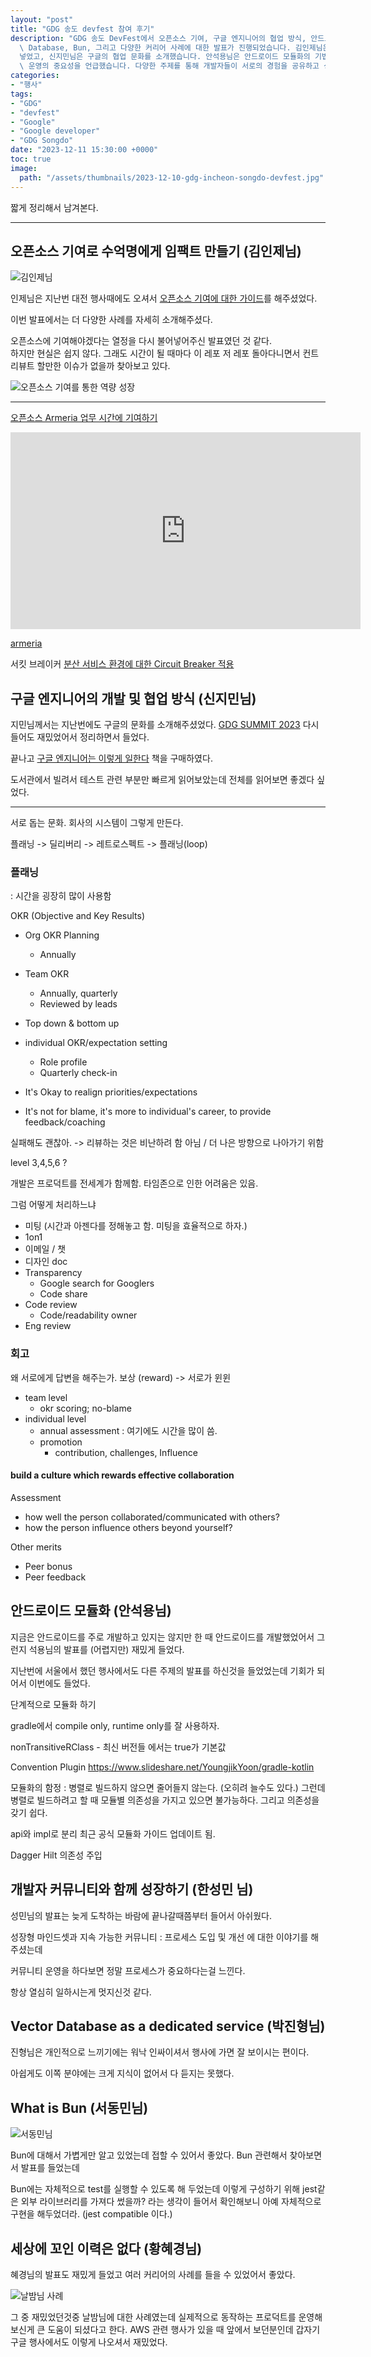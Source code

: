 ```yaml
---
layout: "post"
title: "GDG 송도 devfest 참여 후기"
description: "GDG 송도 DevFest에서 오픈소스 기여, 구글 엔지니어의 협업 방식, 안드로이드 모듈화, 개발자 커뮤니티 성장, Vector\
  \ Database, Bun, 그리고 다양한 커리어 사례에 대한 발표가 진행되었습니다. 김인제님은 오픈소스 기여의 중요성을 강조하며 열정을 불어\
  넣었고, 신지민님은 구글의 협업 문화를 소개했습니다. 안석용님은 안드로이드 모듈화의 기법을 설명하였으며, 한성민님은 성장형 마인드셋과 커뮤니티\
  \ 운영의 중요성을 언급했습니다. 다양한 주제를 통해 개발자들이 서로의 경험을 공유하고 성장할 수 있는 기회를 제공한 행사였습니다."
categories:
- "행사"
tags:
- "GDG"
- "devfest"
- "Google"
- "Google developer"
- "GDG Songdo"
date: "2023-12-11 15:30:00 +0000"
toc: true
image:
  path: "/assets/thumbnails/2023-12-10-gdg-incheon-songdo-devfest.jpg"
---
```


짧게 정리해서 남겨본다.

---

## 오픈소스 기여로 수억명에게 임팩트 만들기 (김인제님)

![김인제님](/assets//images/2023-12-10-gdg-incheon-songdo-devfest/2023-12-10-14-16-21-166.jpg)

인제님은 지난번 대전 행사때에도 오셔서 [오픈소스 기여에 대한 가이드](/2023/11/26/opensource-study)를 해주셨었다.

이번 발표에서는 더 다양한 사례를 자세히 소개해주셨다.

오픈소스에 기여해야겠다는 열정을 다시 불어넣어주신 발표였던 것 같다.  
하지만 현실은 쉽지 않다. 그래도 시간이 될 때마다 이 레포 저 레포 돌아다니면서 컨트리뷰트 할만한 이슈가 없을까 찾아보고 있다.

![오픈소스 기여를 통한 역량 성장](/assets//images/2023-12-10-gdg-incheon-songdo-devfest/2023-12-10-14-45-12-123.jpg)

---

[오픈소스 Armeria 업무 시간에 기여하기](https://www.youtube.com/watch?v=jYT98fxN6Ak)

<iframe width="560" height="315" src="https://www.youtube.com/embed/jYT98fxN6Ak?si=ZFqVJee-0h4znPhm" title="YouTube video player" frameborder="0" allow="accelerometer; autoplay; clipboard-write; encrypted-media; gyroscope; picture-in-picture; web-share" allowfullscreen></iframe>

[armeria](https://github.com/line/armeria)

서킷 브레이커
[분산 서비스 환경에 대한 Circuit Breaker 적용](https://engineering.linecorp.com/ko/blog/circuit-breakers-for-distributed-services)

## 구글 엔지니어의 개발 및 협업 방식 (신지민님)

지민님께서는 지난번에도 구글의 문화를 소개해주셨었다. [GDG SUMMIT 2023](/2023/10/20/gdg-summit)
다시 들어도 재밌었어서 정리하면서 들었다.

끝나고 [구글 엔지니어는 이렇게 일한다](https://www.yes24.com/Product/Goods/109182479) 책을 구매하였다.

도서관에서 빌려서 테스트 관련 부분만 빠르게 읽어보았는데 전체를 읽어보면 좋겠다 싶었다.

---

서로 돕는 문화. 회사의 시스템이 그렇게 만든다.

플래닝 -> 딜리버리 -> 레트로스펙트 -> 플래닝(loop)

### 플래닝

: 시간을 굉장히 많이 사용함

OKR (Objective and Key Results)

- Org OKR Planning
  - Annually
- Team OKR
  - Annually, quarterly
  - Reviewed by leads
- Top down & bottom up

- individual OKR/expectation setting
  - Role profile
  - Quarterly check-in
- It's Okay to realign priorities/expectations
- It's not for blame, it's more to individual's career, to provide feedback/coaching

실패해도 괜찮아. -> 리뷰하는 것은 비난하려 함 아님 / 더 나은 방향으로 나아가기 위함

level 3,4,5,6 ?

개발은 프로덕트를 전세계가 함께함.
타임존으로 인한 어려움은 있음.

그럼 어떻게 처리하느냐

- 미팅 (시간과 아젠다를 정해놓고 함. 미팅을 효율적으로 하자.)
- 1on1
- 이메일 / 챗
- 디자인 doc
- Transparency
  - Google search for Googlers
  - Code share
- Code review
  - Code/readability owner
- Eng review

### 회고

왜 서로에게 답변을 해주는가.
보상 (reward) -> 서로가 윈윈

- team level
  - okr scoring; no-blame
- individual level
  - annual assessment : 여기에도 시간을 많이 씀.
  - promotion
    - contribution, challenges, Influence

#### build a culture which rewards effective collaboration

Assessment

- how well the person collaborated/communicated with others?
- how the person influence others beyond yourself?

Other merits

- Peer bonus
- Peer feedback

## 안드로이드 모듈화 (안석용님)

지금은 안드로이드를 주로 개발하고 있지는 않지만 한 때 안드로이드를 개발했었어서 그런지 석용님의 발표를 (어렵지만) 재밌게 들었다.

지난번에 서울에서 했던 행사에서도 다른 주제의 발표를 하신것을 들었었는데 기회가 되어서 이번에도 들었다.

<script defer class="speakerdeck-embed" data-id="1b4655d27012443e8ac180d05c1a7b9a" data-ratio="1.7777777777777777" src="//speakerdeck.com/assets/embed.js"></script>

단계적으로 모듈화 하기

gradle에서 compile only, runtime only를 잘 사용하자.

nonTransitiveRClass - 최신 버전들 에서는 true가 기본값

Convention Plugin
https://www.slideshare.net/YoungjikYoon/gradle-kotlin

모듈화의 함정 : 병렬로 빌드하지 않으면 줄어들지 않는다. (오히려 늘수도 있다.)
그런데 병렬로 빌드하려고 할 때 모듈별 의존성을 가지고 있으면 불가능하다. 그리고 의존성을 갖기 쉽다.

api와 impl로 분리
최근 공식 모듈화 가이드 업데이트 됨.

Dagger Hilt 의존성 주입

## 개발자 커뮤니티와 함께 성장하기 (한성민 님)

성민님의 발표는 늦게 도착하는 바람에 끝나갈때쯤부터 들어서 아쉬웠다.

성장형 마인드셋과 지속 가능한 커뮤니티 : 프로세스 도입 및 개선
에 대한 이야기를 해주셨는데

커뮤니티 운영을 하다보면 정말 프로세스가 중요하다는걸 느낀다.

항상 열심히 일하시는게 멋지신것 같다.

## Vector Database as a dedicated service (박진형님)

진형님은 개인적으로 느끼기에는 워낙 인싸이셔서 행사에 가면 잘 보이시는 편이다.

아쉽게도 이쪽 분야에는 크게 지식이 없어서 다 듣지는 못했다.

## What is Bun (서동민님)

![서동민님](/assets//images/2023-12-10-gdg-incheon-songdo-devfest/2023-12-10-16-39-46-109.jpg)

Bun에 대해서 가볍게만 알고 있었는데 접할 수 있어서 좋았다.
Bun 관련해서 찾아보면서 발표를 들었는데

Bun에는 자체적으로 test를 실행할 수 있도록 해 두었는데
이렇게 구성하기 위해 jest같은 외부 라이브러리를 가져다 썼을까? 라는 생각이 들어서 확인해보니
아예 자체적으로 구현을 해두었더라. (jest compatible 이다.)

## 세상에 꼬인 이력은 없다 (황혜경님)

혜경님의 발표도 재밌게 들었고 여러 커리어의 사례를 들을 수 있었어서 좋았다.

![날밤님 사례](/assets//images/2023-12-10-gdg-incheon-songdo-devfest/2023-12-10-17-45-30-569.jpg)

그 중 재밌었던것중 날밤님에 대한 사례였는데 실제적으로 동작하는 프로덕트를 운영해 보신게 큰 도움이 되셨다고 한다.
AWS 관련 행사가 있을 때 앞에서 보던분인데 갑자기 구글 행사에서도 이렇게 나오셔서 재밌었다.
